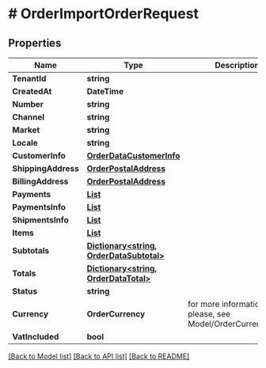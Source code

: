 # # OrderImportOrderRequest


## Properties 


Name | Type | Description | Notes
------------ | ------------- | ------------- | -------------
**TenantId**| **string** |   |
**CreatedAt**| **DateTime** |   | [optional]
**Number**| **string** |   |
**Channel**| **string** |   | [optional]
**Market**| **string** |   |
**Locale**| **string** |   |
**CustomerInfo**| [**OrderDataCustomerInfo**](OrderDataCustomerInfo.md) |   |
**ShippingAddress**| [**OrderPostalAddress**](OrderPostalAddress.md) |   |
**BillingAddress**| [**OrderPostalAddress**](OrderPostalAddress.md) |   |
**Payments**| [**List<ImportOrderRequestImportedPayment>**](ImportOrderRequestImportedPayment.md) |   |
**PaymentsInfo**| [**List<OrderDataPaymentInfo>**](OrderDataPaymentInfo.md) |   |
**ShipmentsInfo**| [**List<OrderDataShipmentInfo>**](OrderDataShipmentInfo.md) |   |
**Items**| [**List<OrderOrderDataItem>**](OrderOrderDataItem.md) |   |
**Subtotals**| [**Dictionary<string, OrderDataSubtotal>**](OrderDataSubtotal.md) |   |
**Totals**| [**Dictionary<string, OrderDataTotal>**](OrderDataTotal.md) |   |
**Status**| **string** |   |
**Currency**| **OrderCurrency** |  for more information please, see Model/OrderCurrency.php  |
**VatIncluded**| **bool** |   | [optional]


[[Back to Model list]](../../README.md#models) [[Back to API list]](../../README.md#endpoints) [[Back to README]](../../README.md)

